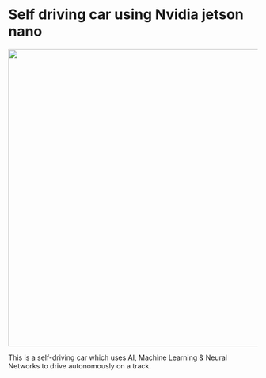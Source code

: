 # Self driving car using Nvidia jetson nano



<img src="images/running.gif" width="600" >


This is a self-driving car which uses AI, Machine Learning & Neural Networks to drive autonomously on a track. 
